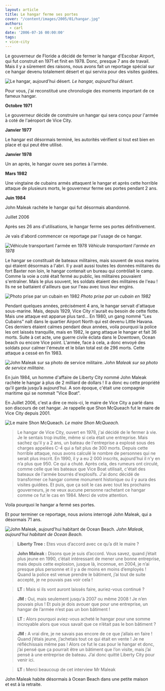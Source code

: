 ```yaml
---
layout: article
title: Le hangar ferme ses portes
cover: "/content/images/2005/01/hangar.jpg"
authors:
  - carl
date: '2006-07-16 00:00:00'
tags:
- vice-city
---
```


Le gouverneur de Floride a décidé de fermer le hangar d'Escobar Airport, qui fut construit en 1971 et finit en 1978. Donc, presque 7 ans de travail. Mais il y a sûrement des raisons, nous avons fait un reportage spécial sur ce hangar devenu totalement désert et qui servira pour des visites guidées.

![Le hangar, aujourd'hui désert.](/content/images/2005/01/hangar.jpg)
_Le hangar, aujourd'hui désert._

Pour vous, j'ai reconstitué une chronologie des moments important de ce fameux hangar.

**Octobre 1971**

Le gouverneur décide de construire un hangar qui sera conçu pour l'armée à coté de l'aéroport de Vice City.

**Janvier 1977**

Le hangar est désormais terminé, les autorités vérifient si tout est bien en place et qui peut être utilisé.

**Janvier 1978**

Un an après, le hangar ouvre ses portes à l'armée.

**Mars 1982**

Une vingtaine de cubains armés attaquent le hangar et après cette horrible attaque de&nbsp;plusieurs morts, le gouverneur ferme ses portes pendant 2 ans.

**Juin 1984**

John Maleak rachète le hangar qui fut désormais abandonné.

Juillet 2006

Après ses 26 ans d'utilisations, le hangar ferme ses portes définitivement.

Je vais d'abord commencer ce reportage par l'usage de ce hangar.

![Véhicule transportant l'armée en 1978](/content/images/2005/01/camion_1978.jpg)
_Véhicule transportant l'armée en 1978_

Le hangar se constituait de bateaux militaires, mais souvent de sous marins qui étaient désormais a l'abri. Il y avait aussi toutes les données militaires du fort Baxter non loin, le hangar contenait un bureau qui contrôlait le camp. Comme la voie a coté était fermé au public, les militaires pouvaient s'entraîner. Mais le plus souvent, les soldats étaient des militaires de l'eau ! Ils ne se battaient d'ailleurs que sur l'eau avec tous leur engins.

![Photo prise par un cubain en 1982](/content/images/2005/01/explosion_1982.jpg)
_Photo prise par un cubain en 1982_

Pendant quelques années, précisément 4 ans, le hangar servait d'attaque sous-marine. Mais, depuis 1929, Vice City n'aurait eu besoin de cette flotte. Mais une attaque est apparue plus tard... En 1980, un gang nommé "Les Cubains" naît dans le quartier Airport North qui est devenu Little Havana. Ces derniers étaient calmes pendant deux années, voila pourquoi la police les ont laissés tranquille, mais en 1982,&nbsp;le gang&nbsp;attaque le hangar et&nbsp;fait 36 morts. Suite&nbsp;à cet acte, une guerre civile éclata dans le Downtown, Ocean beach ou encore Vice point. L'armée, face&nbsp;à cela, a donc envoyé des soldats pour calmer l'émeute et le bilan total est de 296 morts. Cette attaque a cessé en fin 1983.

![John Maleak sur sa photo de service militaire.](/content/images/2005/01/jonh_maleak.jpg)
_John Maleak sur sa photo de service militaire._

En juin 1984, un homme d'affaire de Liberty City nommé John Maleak rachète le hangar&nbsp;à plus de 2 milliard de dollars ! Il a donc eu cette propriété qu'il garda jusqu’à aujourd'hui. A son époque, c'était une compagnie maritime qui se nommait "Vice Boat".

En Juillet 2006, c'est a dire ce mois-ci, le&nbsp;maire de Vice City a parlé dans son discours de cet hangar. Je rappelle que Shon McQueach fut le&nbsp;maire de Vice City depuis 2001.

![Le maire Shon McQueach.](/content/images/2005/01/mcqueach.jpg)
_Le maire Shon McQueach._

> Le hangar de Vice City, ouvert en 1978, j'ai décidé de le fermer à vie. Je le sentais trop inutile, même si cela était une entreprise. Mais sachez qu'il y a 2 ans, un bateau de l'entreprise a explosé sous des charges appelées&nbsp;C-4 qui a fait plus de 300 morts. Depuis cette horrible attaque, nous avons calculé le nombre de personnes qui ne serait plus inscrit. En 1990, il y a eu 2 000 inscrits, aujourd'hui il n'y en n’a plus que 950. Ce qui a chuté. Après cela, des rumeurs ont circulé, comme celle que les bateaux que Vice Boat utilisait, c'était des bateaux de l'armée bourrés d'explosifs. J'ai donc décidé de transformer ce hangar comme monument historique ou il y aura des visites guidées. Et puis, que ça soit le cas avec tout les prochains gouverneurs, je ne veux aucune personne rachetant ce hangar comme ce fut le cas en 1984. Merci de votre attention.

Voila pourquoi le hangar a fermé ses portes.

Et pour terminer ce reportage, nous avions interrogé John Maleak, qui&nbsp;a désormais 71 ans.

![John Maleak, aujourd'hui habitant de Ocean Beach.](/content/images/2005/01/john_maleak_now.jpg)
_John Maleak, aujourd'hui habitant de Ocean Beach._

> **Liberty Tree&nbsp;:** Etes vous d’accord avec ce qu’a dit le&nbsp;maire&nbsp;?

> **John Maleak&nbsp;:** Disons que je suis d’accord. Vous savez, quand j’était plus jeune en 1990, c’était intéressant de mener une bonne entreprise, mais depuis cette explosion, jusque là, inconnue, en 2004, je n’ai presque plus personne et il y a de moins en moins d’employés&nbsp;! Quand la police est venue prendre le bâtiment, j’ai tout de suite accepté, je ne pouvais pas voir cela&nbsp;!

> **LT&nbsp;:** Mais si ils vont auront laissés faire, auriez-vous continué&nbsp;?

> **JM&nbsp;:** Oui, mais seulement jusqu'à 2007 ou même 2008&nbsp;! Je n’en pouvais plus&nbsp;! Et puis je dois avouer que pour une entreprise, un hangar de l’armée n’est pas un bon bâtiment&nbsp;!

> **LT&nbsp;:** Alors pourquoi aviez-vous acheté le hangar pour une somme incroyable alors que vous savait que ce n’était pas le bon bâtiment&nbsp;?

> **JM&nbsp;:** A vrai dire, je ne savais pas encore de ce que j’allais en faire&nbsp;! Quand j’étais jeune, j’achetais tout ce qui était en vente&nbsp;! Je ne réfléchissais même pas&nbsp;! Alors ce fut le cas pour le hangar et donc, j’ai pensé que ça pourrait être un bâtiment que l’on visite, mais j’ai pensé&nbsp;à une entreprise de bateau. J’ai donc quitté Liberty City pour venir ici.

> **LT&nbsp;:** Merci beaucoup de cet interview Mr Maleak

John Maleak habite désormais&nbsp;à Ocean Beach dans une petite maison et&nbsp;est à la retraite.